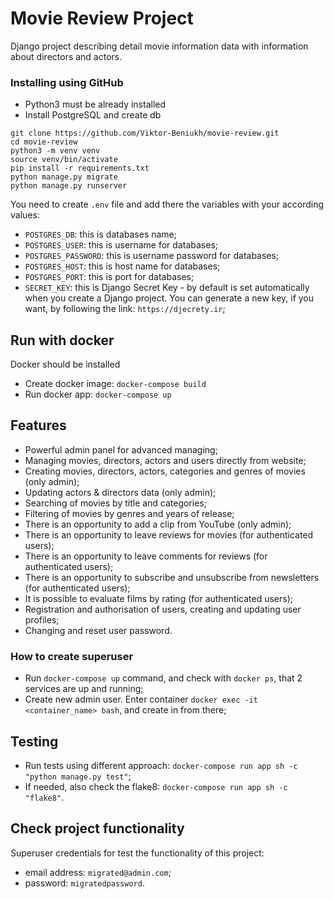 # Movie Review Project 

Django project describing detail movie information data with information about directors and actors.


### Installing using GitHub

- Python3 must be already installed
- Install PostgreSQL and create db

```shell
git clone https://github.com/Viktor-Beniukh/movie-review.git
cd movie-review
python3 -m venv venv
source venv/bin/activate
pip install -r requirements.txt
python manage.py migrate
python manage.py runserver   
```
You need to create `.env` file and add there the variables with your according values:
- `POSTGRES_DB`: this is databases name;
- `POSTGRES_USER`: this is username for databases;
- `POSTGRES_PASSWORD`: this is username password for databases;
- `POSTGRES_HOST`: this is host name for databases;
- `POSTGRES_PORT`: this is port for databases;
- `SECRET_KEY`: this is Django Secret Key - by default is set automatically when you create a Django project.
                You can generate a new key, if you want, by following the link: `https://djecrety.ir`;



## Run with docker

Docker should be installed

- Create docker image: `docker-compose build`
- Run docker app: `docker-compose up`



## Features
- Powerful admin panel for advanced managing;
- Managing movies, directors, actors and users directly from website;
- Creating movies, directors, actors, categories and genres of movies (only admin);
- Updating actors & directors data (only admin);
- Searching of movies by title and categories;
- Filtering of movies by genres and years of release;
- There is an opportunity to add a clip from YouTube (only admin);
- There is an opportunity to leave reviews for movies (for authenticated users);
- There is an opportunity to leave comments for reviews (for authenticated users);
- There is an opportunity to subscribe and unsubscribe from newsletters (for authenticated users);
- It is possible to evaluate films by rating (for authenticated users);
- Registration and authorisation of users, creating and updating user profiles;
- Changing and reset user password.
    
  
### How to create superuser
- Run `docker-compose up` command, and check with `docker ps`, that 2 services are up and running;
- Create new admin user. Enter container `docker exec -it <container_name> bash`, and create in from there;



## Testing

- Run tests using different approach: `docker-compose run app sh -c "python manage.py test"`;
- If needed, also check the flake8: `docker-compose run app sh -c "flake8"`.



## Check project functionality

Superuser credentials for test the functionality of this project:
- email address: `migrated@admin.com`;
- password: `migratedpassword`.
